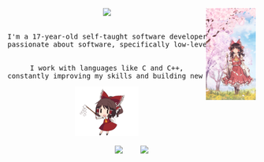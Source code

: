 <div align="center">
<img src="https://raw.githubusercontent.com/calishu/calishu/main/assets/sideimage.png" width="20%" height="auto" align="right" />
<img src="https://readme-typing-svg.demolab.com?font=Inconsolata&weight=500&size=50&duration=2500&pause=300&color=FFB7C5&center=true&vCenter=true&multiline=true&repeat=false&width=1300&height=140&lines=Hello+there+%5E%5E" width="70%" />
<br><br>
<pre>
I'm a 17-year-old self-taught software developer from Germany,
passionate about software, specifically low-level development.
<br>
I work with languages like C and C++,
constantly improving my skills and building new projects.
</pre>

<img src="https://raw.githubusercontent.com/calishu/calishu/main/assets/dancing.gif" height="100" />
<br><br>
<div>
  <img height="170" src="https://github-readme-stats.vercel.app/api/top-langs/?username=calishu&layout=compact&hide=lua&theme=transparent&border_radius=10&border_color=FFB7C5&text_color=feb7c4&title_color=feb7c4&cache_seconds=21601" />
  &nbsp;&nbsp;&nbsp;
  &nbsp;&nbsp;&nbsp;
  <img src="https://streak-stats.demolab.com/?user=calishu&theme=transparent&border_radius=10&card_height=160&border=FFB7C5&stroke=FFB7C500&ring=FEB7C4&fire=FEB7C4&currStreakNum=FEB7C4&currStreakLabel=FEB7C4&sideLabels=FEB7C4&sideNums=FEB7C4&dates=FFFFFF71" />
</div>
